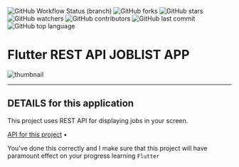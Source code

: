 ![GitHub Workflow Status (branch)](https://img.shields.io/github/workflow/status/iamnijat/restapi-joblist/Flutter%20CI/master)
![GitHub forks](https://img.shields.io/github/forks/iamnijat/restapi-joblist)
![GitHub stars](https://img.shields.io/github/stars/iamnijat/restapi-joblist)
![GitHub watchers](https://img.shields.io/github/watchers/iamnijat/restapi-joblist)
![GitHub contributors](https://img.shields.io/github/contributors/iamnijat/restapi-joblist)
![GitHub last commit](https://img.shields.io/github/last-commit/iamnijat/restapi-joblist)
![GitHub top language](https://img.shields.io/github/languages/top/iamnijat/restapi-joblist)

# Flutter REST API JOBLIST APP

![thumbnail](https://user-images.githubusercontent.com/42466886/139329938-3e6139ce-c4e5-4ae8-a4ff-6386e76a2792.png)


-------

## DETAILS for this application

This project uses REST API for displaying jobs in your screen. 

<a href="https://www.themuse.com/developers/api/v2">API for this project</a> •

You've done this correctly and I make sure that this project will have paramount effect on your progress learning `Flutter`
